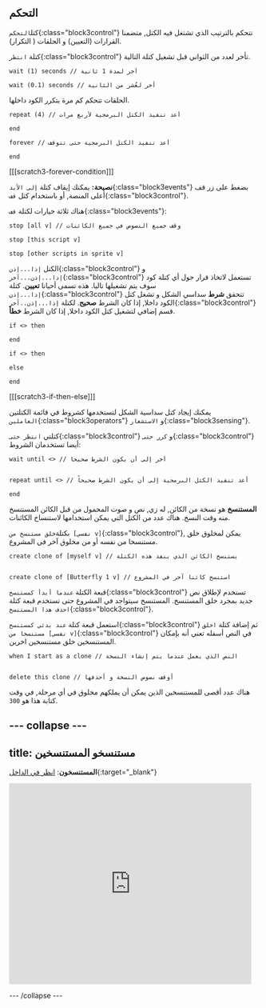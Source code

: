 ## التحكم

كتل`التحكم`{:class="block3control"} تتحكم بالترتيب الذي تشتغل فيه الكتل, متضمنا القرارات (التعيين) و الحلقات ( التكرار).


كتلة `انتظر`{:class="block3control"} تأخر لعدد من الثواني قبل تشغيل كتلة التالية.

```blocks3
wait (1) seconds // أخر لمدة 1 ثانية

wait (0.1) seconds // أخر لعُشر من الثانية
```

الحلقات تتحكم كم مرة يتكرر الكود داخلها.

```blocks3
repeat (4) // أعد تنفيذ الكتل البرمجية لأربع مرات

end
```

```blocks3
forever // أعد تنفيذ الكتل البرمجية حتى تتوقف

end
```

[[[scratch3-forever-condition]]]

**نصيحة:** يمكنك إيقاف كتلة `إلى الأبد`{:class="block3events"} بضغط على زر قف أعلى المنصة, أو باستخدام كتل `قف`{:class="block3control"}.

هناك ثلاثة خيارات لكتلة `قف`{:class="block3events"}:

```blocks3
stop [all v] // وقف جميع النصوص في جميع الكائنات

stop [this script v]

stop [other scripts in sprite v]
```

الكتل `إذا...إذن`{:class="block3control"} و `إذا...إذن...آخر`{:class="block3control"} تستعمل لاتخاذ قرار حول أي كتلة كود سوف يتم تشغيلها تاليا. هذه تسمى أحيانا **تعيين**. كتلة `إذا...إذن`{:class="block3control"} تتحقق **شرط** سداسي الشكل و تشغل كتل الكود داخلا, إذا كان الشرط **صحيح**. لكتلة `إذا...إذن..آخر`{:class="block3control"} قسم إضافي لتشغيل كتل الكود داخلا, إذا كان الشرط **خطأ**.

```blocks3
if <> then

end

if <> then

else

end
```

[[[scratch3-if-then-else]]]

يمكنك إيجاد كتل سداسية الشكل لتستخدمها كشروط في قائمة الكتلتين `العاملين`{:class="block3operators"} و `الاستشعار`{:class="block3sensing"}.

كتلتي `انتظر حتى`{:class="block3control"} و `كرر حتى`{:class="block3control"} أيضا تستخدمان الشروط:

```blocks3
wait until <> // أخر إلى أن يكون الشرط صحيحاً


repeat until <> // أعد تنفيذ الكتل البرمجية إلى أن يكون الشرط صحيحاً

end
```

**المستنسخ** هو نسخة من الكائن, له زي, نص و صوت المحمول من قبل الكائن المستنسخ منه وقت النسخ. هناك عدد من الكتل التي يمكن استخدامها لاستنساخ الكائنات.

بكتلة`خلق مستنسخ من [نفسي v]`{:class="block3control"}, يمكن لمخلوق خلق مستنسخا من نفسه أو من مخلوق آخر في المشروع.

```blocks3
create clone of [myself v] // يستنسخ الكائن الذي ينفذ هذه الكتلة


create clone of [Butterfly 1 v] // استنسخ كائنا آخر في المشروع
```

قبعة الكتلة `عندما أبدأ كمستنسخ`{:class="block3control"} تستخدم لإطلاق نص جديد بمجرد خلق المستنسخ. المستنسخ سيتواجد في المشروع حتى تستخدم قبعة كتلة `احذف هذا المستنسخ`{:class="block3control"}.

استعمل قبعة كتلة `عند بدئي كمستنسخ`{:class="block3control"} ثم إضافة كتلة `اخلق مستنسخا من [نفسي v]`{:class="block3control"} في النص أسفله تعني أنه بإمكان المستنسخين خلق مستنسخين اخرين.

```blocks3
when I start as a clone // النص الذي يعمل عندما يتم إنشاء النسخة


delete this clone // أوقف نصوص النسخة و أحذفها
```

هناك عدد أقصى للمستنسخين الذين يمكن أن يملكهم مخلوق في أي مرحلة, في وقت كتابة هذا هو `300`.

--- collapse ---
---
title: مستنسخو المستنسخين
---

**المستنسخون**: [انظر في الداخل](https://scratch.mit.edu/projects/567544298/editor){:target="_blank"}

<div class="scratch-preview">
  <iframe src="https://scratch.mit.edu/projects/567544298/embed" allowtransparency="true" width="485" height="402" frameborder="0" scrolling="no" allowfullscreen></iframe>
</div>

--- /collapse ---

